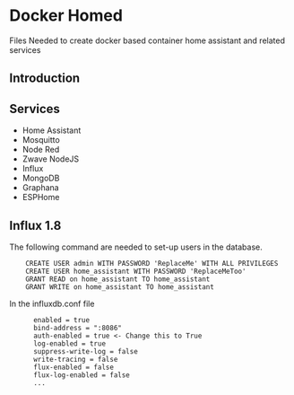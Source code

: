 # Docker Homed
Files Needed to create docker based container home assistant and related services

## Introduction

## Services
- Home Assistant
- Mosquitto
- Node Red
- Zwave NodeJS
- Influx
- MongoDB
- Graphana
- ESPHome


## Influx 1.8
The following command are needed to set-up users in the database. 
```    CREATE DATABASE home_assistant
    CREATE USER admin WITH PASSWORD 'ReplaceMe' WITH ALL PRIVILEGES
    CREATE USER home_assistant WITH PASSWORD 'ReplaceMeToo'
    GRANT READ on home_assistant TO home_assistant
    GRANT WRITE on home_assistant TO home_assistant
```

In the influxdb.conf file
```    [http]
      enabled = true
      bind-address = ":8086"
      auth-enabled = true <- Change this to True
      log-enabled = true
      suppress-write-log = false
      write-tracing = false
      flux-enabled = false
      flux-log-enabled = false
      ... 
```

